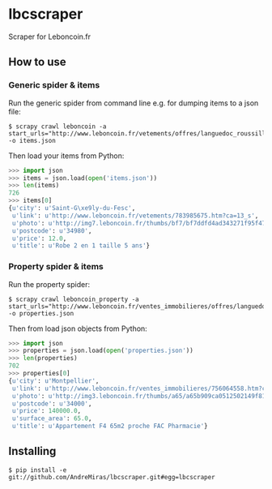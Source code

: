 # lbcscraper
Scraper for Leboncoin.fr

## How to use

### Generic spider & items

Run the generic spider from command line e.g. for dumping items to a json file:
```shell
$ scrapy crawl leboncoin -a start_urls="http://www.leboncoin.fr/vetements/offres/languedoc_roussillon/herault/" -o items.json
  ```
Then load your items from Python:
```python
>>> import json
>>> items = json.load(open('items.json'))
>>> len(items)
726
>>> items[0]
{u'city': u'Saint-G\xe9ly-du-Fesc',
 u'link': u'http://www.leboncoin.fr/vetements/783985675.htm?ca=13_s',
 u'photo': u'http://img7.leboncoin.fr/thumbs/bf7/bf7ddfd4ad343271f95f4793add35ec5b417e354.jpg',
 u'postcode': u'34980',
 u'price': 12.0,
 u'title': u'Robe 2 en 1 taille 5 ans'}
```
### Property spider & items

Run the property spider:
```shell
$ scrapy crawl leboncoin_property -a start_urls="http://www.leboncoin.fr/ventes_immobilieres/offres/languedoc_roussillon/herault/" -o properties.json
```
Then from load json objects from Python:
```python
>>> import json
>>> properties = json.load(open('properties.json'))
>>> len(properties)
702
>>> properties[0]
{u'city': u'Montpellier',
 u'link': u'http://www.leboncoin.fr/ventes_immobilieres/756064558.htm?ca=13_s',
 u'photo': u'http://img3.leboncoin.fr/thumbs/a65/a65b909ca0512502149f810bbdfe1152a4e21e0c.jpg',
 u'postcode': u'34000',
 u'price': 140000.0,
 u'surface_area': 65.0,
 u'title': u'Appartement F4 65m2 proche FAC Pharmacie'}
 ```
## Installing
```shell
$ pip install -e git://github.com/AndreMiras/lbcscraper.git#egg=lbcscraper
```
